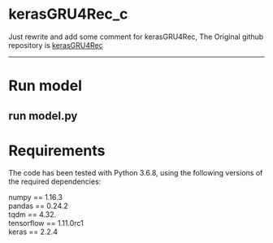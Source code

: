# kerasGRU4Rec_c

Just rewrite and add some comment for kerasGRU4Rec, The Original github repository is [kerasGRU4Rec](https://github.com/pcerdam/KerasGRU4Rec)

---
# Run model
run model.py
---
# Requirements
The code has been tested with Python 3.6.8, using the following versions of the required dependencies:<br>

numpy == 1.16.3 <br>
pandas == 0.24.2<br>
tqdm == 4.32.<br>
tensorflow == 1.11.0rc1<br>
keras == 2.2.4<br>
